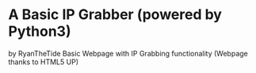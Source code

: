 # A Basic IP Grabber (powered by Python3)
by RyanTheTide
 Basic Webpage with IP Grabbing functionality (Webpage thanks to HTML5 UP)
